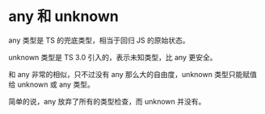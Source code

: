 # any 和 unknown

any 类型是 TS 的兜底类型，相当于回归 JS 的原始状态。

unknown 类型是 TS 3.0 引入的，表示未知类型，比 any 更安全。

和 any 非常的相似，只不过没有 any 那么大的自由度，unknown 类型只能赋值给 unknown 或 any 类型。

简单的说，any 放弃了所有的类型检查，而 unknown 并没有。